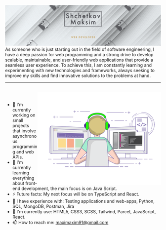 <img src="./assets/cur_banner2.png">
<br>
As someone who is just starting out in the field of software engineering, I have a deep passion for web programming and a strong drive to develop scalable, maintainable, and user-friendly web applications that provide a seamless user experience. To achieve this, I am constantly learning and experimenting with new technologies and frameworks, always seeking to improve my skills and find innovative solutions to the problems at hand.
<hr height="5px">
<br>
<img align="right" alt="GIF" src="./assets/gif1.gif" width="400px"/>
<br>
<ul>
  <li>🔭 I'm currently working on small projects that involve asynchronous programming and web APIs.</li>
  <li>🌱 I'm currently learning everything about front-end development, the main focus is on Java Script.</li>
  <li>⚡ Future facts: My next focus will be on TypeScript and React.</li>
  <li>📖 I have experience with: Testing applications and web-apps, Python, SQL, MongoDB, Postman, Jira</li>
  <li>🚀 I'm currently use: HTML5, CSS3, SCSS, Tailwind, Parcel, JavaScript, React.</li>
  <li>📫 How to reach me: <a href="mailto:maximaxim91@gmail.com">maximaxim91@gmail.com</a></li>
</ul>


